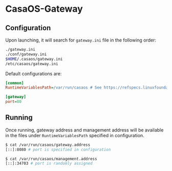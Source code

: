 # CasaOS-Gateway

## Configuration

Upon launching, it will search for `gateway.ini` file in the following order:

```bash
./gateway.ini
./conf/gateway.ini
$HOME/.casaos/gateway.ini
/etc/casaos/gateway.ini
```

Default configurations are:

```ini
[common]
RuntimeVariablesPath=/var/run/casaos # See https://refspecs.linuxfoundation.org/FHS_3.0/fhs/ch05s13.html

[gateway]
port=80
```

## Running

Once running, gateway address and management address will be available in the files under `RuntimeVariablesPath`  specified in configuration.

```bash
$ cat /var/run/casaos/gateway.address 
[::]:8080 # port is specified in configuration

$ cat /var/run/casaos/management.address 
[::]:34703 # port is randomly assigned
```